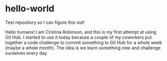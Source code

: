 # hello-world
Test repository so I can figure this out!

Hello humans! I am Cristina Robinson, and this is my first attempt at using Git Hub. I started to use it today because a couple of my coworkers put together a code challenge to commit something to Git Hub for a whole week (maybe a whole month). The idea is we learn something new and challenge ourselves every day.
